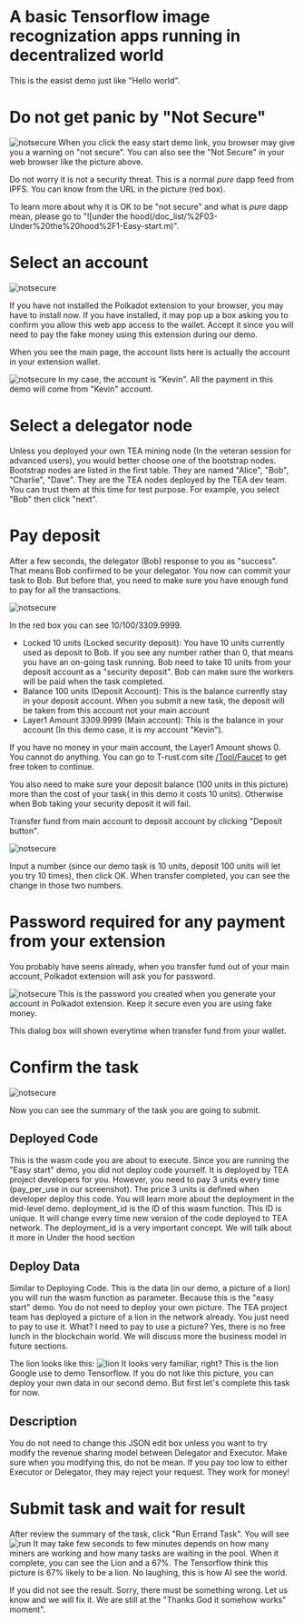 
# A basic Tensorflow image recognization apps running in decentralized world

This is the easist demo just like "Hello world". 



# Do not get panic by "Not Secure"

![notsecure](https://github.com/tearust/tea-docs/blob/main/res/easystart1.png?raw=true)
When you click the easy start demo link, you browser may give you a warning on "not secure". You can also see the "Not Secure" in your web browser like the picture above.

Do not worry it is not a security threat. This is a normal *pure* dapp feed from IPFS. You can know from the URL in the picture (red box).

To learn more about why it is OK to be "not secure" and what is *pure* dapp mean, please go to "![under the hood(/doc_list/%2F03-Under%20the%20hood%2F1-Easy-start.m)".

# Select an account

![notsecure](https://github.com/tearust/tea-docs/blob/main/res/easystart2.png?raw=true)

If you have not installed the Polkadot extension to your browser, you may have to install now. 
If you have installed, it may pop up a box asking you to confirm you allow this web app access to the wallet. Accept it since you will need to pay the fake money using this extension during our demo.

When you see the main page, the account lists here is actually the account in your extension wallet.

![notsecure](https://github.com/tearust/tea-docs/blob/main/res/easystart3.png?raw=true)
In my case, the account is "Kevin". All the payment in this demo will come from "Kevin" account. 


# Select a delegator node
Unless you deployed your own TEA mining node (In the veteran session for advanced users), you would better choose one of the bootstrap nodes. Bootstrap nodes are listed in the first table. They are named "Alice", "Bob", "Charlie", "Dave". They are the TEA nodes deployed by the TEA dev team. You can trust them at this time for test purpose. For example, you select "Bob" then click "next".

# Pay deposit
After a few seconds, the delegator (Bob) response to you as "success". That means Bob confirmed to be your delegator. You now can commit your task to Bob.
But before that, you need to make sure you have enough fund to pay for all the transactions.


![notsecure](https://github.com/tearust/tea-docs/blob/main/res/easystart4.png?raw=true)

In the red box you can see 10/100/3309.9999. 
- Locked 10 units (Locked security deposit): You have 10 units currently used as deposit to Bob. If you see any number rather than 0, that means you have an on-going task running. Bob need to take 10 units from your deposit account as a "security deposit". Bob can make sure the workers will be paid when the task completed. 
- Balance 100 units (Deposit Account): This is the balance currently stay in your deposit account. When you submit a new task, the deposit will be taken from this account not your main account
- Layer1 Amount 3309.9999 (Main account): This is the balance in your account (In this demo case, it is my account "Kevin"). 

If you have no money in your main account, the Layer1 Amount shows 0. You cannot do anything. You can go to T-rust.com site [/Tool/Faucet](http://t-rust.com/tools/layer1_faucet) to get free token to continue. 

You also need to make sure your deposit balance (100 units in this picture) more than the cost of your task( in this demo it costs 10 units). Otherwise when Bob taking your security deposit it will fail.

Transfer fund from main account to deposit account by clicking "Deposit button". 

![notsecure](https://github.com/tearust/tea-docs/blob/main/res/easystart5.png?raw=true)

Input a number (since our demo task is 10 units, deposit 100 units will let you try 10 times), then click OK.
When transfer completed, you can see the change in those two numbers.

# Password required for any payment from your extension
You probably have seens already, when you transfer fund out of your main account, Polkadot extension will ask you for password.

![notsecure](https://github.com/tearust/tea-docs/blob/main/res/easystart6.png?raw=true)
This is the password you created when you generate your account in Polkadot extension. Keep it secure even you are using fake money.

This dialog box will shown everytime when transfer fund from your wallet. 

# Confirm the task

![notsecure](https://github.com/tearust/tea-docs/blob/main/res/easystart7.png?raw=true)

Now you can see the summary of the task you are going to submit.
## Deployed Code
This is the wasm code you are about to execute. 
Since you are running the "Easy start" demo, you did not deploy code yourself. It is deployed by TEA project developers for you. However, you need to pay 3 units every time (pay_per_use in our screenshot). The price 3 units is defined when developer deploy this code. You will learn more about the deployment in the mid-level demo. 
deployment_id is the ID of this wasm function. This ID is unique. It will change every time new version of the code deployed to TEA network. The deployment_id is a very important concept. We will talk about it more in Under the hood section

## Deploy Data
Similar to Deploying Code. This is the data (in our demo, a picture of a lion) you will run the wasm function as parameter. Because this is the "easy start" demo. You do not need to deploy your own picture. The TEA project team has deployed a picture of a lion in the network already. You just need to pay to use it. What? I need to pay to use a picture? Yes, there is no free lunch in the blockchain world. We will discuss more the business model in future sections.

The lion looks like this:
![lion](https://github.com/tearust/tea-docs/blob/main/res/lion.jpg?raw=true)
It looks very familiar, right? This is the lion Google use to demo Tensorflow. If you do not like this picture, you can deploy your own data in our second demo. But first let's complete this task for now.

## Description
You do not need to change this JSON edit box unless you want to try modify the revenue sharing model between Delegator and Executor. Make sure when you modifying this, do not be mean. If you pay too low to either Executor or Delegator, they may reject your request. They work for money!

# Submit task and wait for result
After review the summary of the task, click "Run Errand Task". You will see
![run](https://github.com/tearust/tea-docs/blob/main/res/easystart8.png?raw=true)
It may take few seconds to few minutes depends on how many miners are working and how many tasks are waiting in the pool.
When it complete, you can see the Lion and a 67%. The Tensorflow think this picture is 67% likely to be a lion. No laughing, this is how AI see the world.

If you did not see the result. Sorry, there must be something wrong. Let us know and we will fix it. We are still at the "Thanks God it somehow works" moment".

